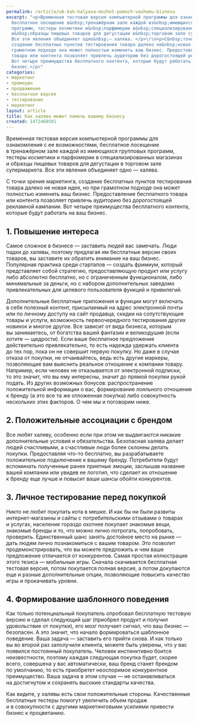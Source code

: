 ```yaml
---
permalink: /article/u6-kak-halyava-mozhet-pomoch-vashemu-biznesu
excerpt: "<p>Временная тестовая версия компьютерной программы для ознакомления с&nbsp;ее&nbsp;возможностями,
  бесплатное посещение в&nbsp;тренажёрном зале каждой из&nbsp;имеющихся групповых
  программ, тестеры косметики и&nbsp;парфюмерии в&nbsp;специализированных магазинах
  и&nbsp;образцы пищевых товаров для дегустации в&nbsp;торговом зале супермаркета.
  Все эти явления объединяет одно&nbsp;— халява. </p>\r\n<p>С&nbsp;точки зрения маркетинга,
  создание бесплатных пунктов тестирования товара далеко не&nbsp;новая идея, но&nbsp;при
  грамотном подходе она может полностью изменить ваш бизнес. Предоставление бесплатного
  товара или контента позволяет привлечь аудиторию без дорогостоящей рекламной кампании.
  Вот четыре преимущества бесплатного контента, которые будут работать на&nbsp;ваш
  бизнес.</p>"
categories:
- маркетинг
- промоушн
- продвижение
- бесплатная версия
- тестирование
- маркетинг
layout: article
title: Как халява может помочь вашему бизнесу
created: 1472468501
---
```

<p>Временная тестовая версия компьютерной программы для ознакомления с&nbsp;ее&nbsp;возможностями, бесплатное посещение в&nbsp;тренажёрном зале каждой из&nbsp;имеющихся групповых программ, тестеры косметики и&nbsp;парфюмерии в&nbsp;специализированных магазинах и&nbsp;образцы пищевых товаров для дегустации в&nbsp;торговом зале супермаркета. Все эти явления объединяет одно&nbsp;— халява. </p>
<p>С&nbsp;точки зрения маркетинга, создание бесплатных пунктов тестирования товара далеко не&nbsp;новая идея, но&nbsp;при грамотном подходе она может полностью изменить ваш бизнес. Предоставление бесплатного товара или контента позволяет привлечь аудиторию без дорогостоящей рекламной кампании. Вот четыре преимущества бесплатного контента, которые будут работать на&nbsp;ваш бизнес.</p>
<h2>1. Повышение интереса</h2>
<p>Самое сложное в&nbsp;бизнесе&nbsp;— заставить людей вас замечать. Люди падки до&nbsp;халявы, поэтому предлагая им&nbsp;бесплатные версии своих товаров, вы&nbsp;заставите их&nbsp;обратить внимание на&nbsp;ваш бизнес. Популярная практика среди стартапов&nbsp;— создать фримиум, который представляет собой стратегию, предоставляющую продукт или услугу либо абсолютно бесплатно, но&nbsp;с&nbsp;ограниченным функционалом, либо минимальные за&nbsp;деньги, но&nbsp;с&nbsp;набором дополнительных заведомо привлекательных для целевого пользователя функций и&nbsp;привилегий.</p>
<p>Дополнительные бесплатные приложения и&nbsp;функции могут включать в&nbsp;себя полезный контент, присылаемый на&nbsp;адрес электронной почты или по&nbsp;личному доступу на&nbsp;сайт продавца, скидки на&nbsp;сопутствующие товары и&nbsp;услуги, возможность первоочередного тестирования других новинок и&nbsp;многое другое. Все зависит от&nbsp;вида бизнеса, которым вы&nbsp;занимаетесь, от&nbsp;богатства вашей фантазии и&nbsp;великодушия (если хотите&nbsp;— щедрости). Если ваше бесплатное предложение действительно привлекательно, то&nbsp;есть надежда удержать клиента до&nbsp;тех пор, пока он&nbsp;не&nbsp;совершит первую покупку. Но&nbsp;даже в&nbsp;случае отказа от&nbsp;покупки, не&nbsp;отчаивайтесь, ведь есть другие маркеры, позволяющие вам выяснить реальное отношение к&nbsp;компании товару. Например, если человек не&nbsp;отказывается от&nbsp;электронной подписки, то&nbsp;это значит, что вы&nbsp;ему интересны, значит до&nbsp;прямой покупки рукой подать. Из&nbsp;других возможных бонусов: распространение положительной информации о&nbsp;вас, формирование лояльного отношения к&nbsp;бренду (а&nbsp;это все та&nbsp;же отложенная покупка) либо совокупность нескольких этих факторов. О&nbsp;чем мы&nbsp;и&nbsp;поговорим ниже.</p>
<h2>2. Положительные ассоциации с&nbsp;брендом</h2>
<p>Все любят халяву, особенно если при этом не&nbsp;выдвигаются никакие дополнительные условия и&nbsp;обязательства. Безопасная халява делает людей счастливыми, а&nbsp;счастливые люди более склонны делать покупки. Предоставляя что-то бесплатно, вы&nbsp;разрабатываете положительное подключение к&nbsp;вашему бренду. Потребители будут вспоминать полученные ранее приятные эмоции, заслышав название вашей компании или увидев ее&nbsp;логотип, что сделает их&nbsp;отношение к&nbsp;бренду еще лучше и&nbsp;повысит ваши шансы обойти конкурентов. </p>
<h2>3. Личное тестирование перед покупкой</h2>
<p>Никто не&nbsp;любит покупать кота в&nbsp;мешке. И&nbsp;как&nbsp;бы ни&nbsp;были развиты интернет-магазины и&nbsp;сайты с&nbsp;потребительскими отзывами о&nbsp;товарах и&nbsp;услугах, население гораздо охотнее покупает знакомые вещи, знакомые бренды и&nbsp;то, что можно лично потрогать, попробовать, проверить. Единственный шанс занять достойное место на&nbsp;рынке&nbsp;— дать людям лично познакомиться с&nbsp;вашим товаром. Это позволит продемонстрировать, что вы&nbsp;можете предложить и&nbsp;чем ваше предложение отличается от&nbsp;конкурентов. Самая простая иллюстрация этого тезиса&nbsp;— мобильные игры. Сначала скачивается бесплатная тестовая версия, потом покупается полная версия, а&nbsp;потом докупаются еще и&nbsp;разные дополнительные опции, позволяющие повысить качество игры и&nbsp;прокачивать уровни. </p>
<h2>4. Формирование шаблонного поведения</h2>
<p>Как только потенциальный покупатель опробовал бесплатную тестовую версию и&nbsp;сделал следующий шаг (приобрел продукт и&nbsp;получил удовольствие от&nbsp;покупки), его мозг получает сигнал, что ваш бизнес&nbsp;— безопасен. А&nbsp;это значит, что начало формироваться шаблонное поведение. Ваша задача&nbsp;— заставить его прийти снова. И&nbsp;как только вы&nbsp;во&nbsp;второй раз заполучили клиента, можете быть уверены, что у&nbsp;вас появился постоянный покупатель. Человек инстинктивно боится неизвестности, поэтому каждая следующая покупка будет, скорее всего, совершена у&nbsp;вас автоматически, ваш бренд станет брендом по&nbsp;умолчанию, то&nbsp;есть приобретет неоспоримое конкурентное преимущество. Ваша задача в&nbsp;этом случае&nbsp;— не&nbsp;останавливаться на&nbsp;достигнутом и&nbsp;сохранять высокие стандарты качества. </p>
<p>Как видите, у&nbsp;халявы есть свои положительные стороны. Качественные бесплатные тестеры помогут увеличить объем продаж и&nbsp;в&nbsp;совокупности с&nbsp;другими маркетинговыми усилиями привести бизнес к&nbsp;процветанию.</p>
